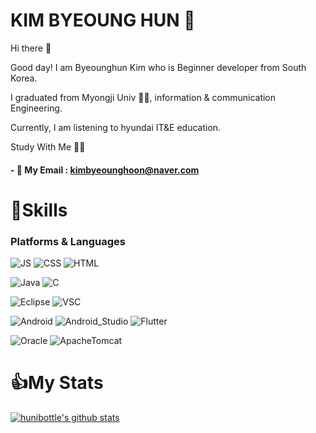 # KIM BYEOUNG HUN 👊
Hi there 👋

Good day! I am Byeounghun Kim who is Beginner developer from South Korea.

I graduated from Myongji Univ 👨‍🎓, information & communication Engineering.

Currently, I am listening to hyundai IT&E education.

Study With Me 🙋‍♂️

#### - 📮 My Email : kimbyeounghoon@naver.com

# 💪Skills
### Platforms & Languages

![JS](https://img.shields.io/badge/JavaScript-F7DF1E?style=flat-square&logo=JavaScript&logoColor=black)
![CSS](https://img.shields.io/badge/CSS3-1572B6?style=flat-square&logo=CSS3&logoColor=black)
![HTML](https://img.shields.io/badge/HTML5-E34F26?style=flat-square&logo=HTML5&logoColor=black)

![Java](https://img.shields.io/badge/Java-007396?style=flat-square&logo=Java&logoColor=black)
![C](https://img.shields.io/badge/Language-A8B9CC?style=flat-square&logo=C&logoColor=black)


![Eclipse](https://img.shields.io/badge/Eclipse-A100FF?style=flat-square&logo=Eclipse&logoColor=black)
![VSC](https://img.shields.io/badge/VisualStudioCode-007ACC?style=flat-square&logo=VisualStudioCode&logoColor=black)

![Android](https://img.shields.io/badge/Android-3DDC84?style=flat-square&logo=Android&logoColor=black)
![Android_Studio](https://img.shields.io/badge/AndroidStudio-3DDC84?style=flat-square&logo=AndroidStudio&logoColor=black)
![Flutter](https://img.shields.io/badge/Flutter-02569B?style=flat-square&logo=Flutter&logoColor=black)

![Oracle](https://img.shields.io/badge/Oracle-F80000?style=flat-square&logo=Oracle&logoColor=black)
![ApacheTomcat](https://img.shields.io/badge/ApacheTomcat-F8DC75?style=flat-square&logo=ApacheTomcat&logoColor=black)

# 👍My Stats

[![hunibottle's github stats](https://github-readme-stats.vercel.app/api?username=hunibottle)](https://github.com/hunibottle/github-readme-stats)
